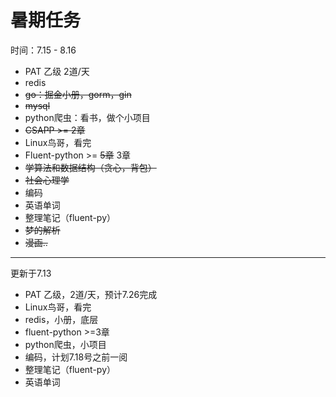 # 暑期任务

时间：7.15 - 8.16

+ PAT 乙级 2道/天
+ redis
+ ~~go：掘金小册，gorm，gin~~
+ ~~mysql~~
+ python爬虫：看书，做个小项目
+ ~~CSAPP >= 2章~~
+ Linux鸟哥，看完
+ Fluent-python >= ~~5章~~ 3章
+ ~~学算法和数据结构（贪心，背包）~~
+ ~~社会心理学~~
+ 编码
+ 英语单词
+ 整理笔记（fluent-py）
+ ~~梦的解析~~
+ ~~漫画..~~

___

更新于7.13

+ PAT 乙级，2道/天，预计7.26完成
+ Linux鸟哥，看完
+ redis，小册，底层
+ fluent-python >=3章
+ python爬虫，小项目
+ 编码，计划7.18号之前一阅
+ 整理笔记（fluent-py）
+ 英语单词